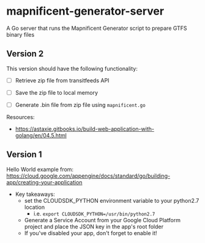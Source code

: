 # mapnificent-generator-server
A Go server that runs the Mapnificent Generator script to prepare GTFS binary files

## Version 2
This version should have the following functionality:

  - [ ] Retrieve zip file from transitfeeds API
  - [ ] Save the zip file to local memory
  - [ ] Generate .bin file from zip file using `mapnificent.go`
  
  
Resources: 
  - https://astaxie.gitbooks.io/build-web-application-with-golang/en/04.5.html
  


## Version 1
Hello World example from: https://cloud.google.com/appengine/docs/standard/go/building-app/creating-your-application
  - Key takeaways:
    - set the CLOUDSDK_PYTHON environment variable to your python2.7 location
      - i.e. `export CLOUDSDK_PYTHON=/usr/bin/python2.7`
    - Generate a Service Account from your Google Cloud Platform project and place the JSON key in the app's root folder
    - If you've disabled your app, don't forget to enable it!
    
